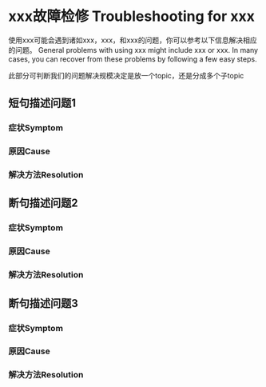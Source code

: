 # xxx故障检修 Troubleshooting for xxx


使用xxx可能会遇到诸如xxx，xxx，和xxx的问题，你可以参考以下信息解决相应的问题。
General problems with using xxx might include xxx or xxx. In many cases, you can recover from these problems by following a few easy steps.

此部分可判断我们的问题解决规模决定是放一个topic，还是分成多个子topic

## 短句描述问题1

### 症状Symptom

### 原因Cause

### 解决方法Resolution


## 断句描述问题2

### 症状Symptom

### 原因Cause

### 解决方法Resolution


## 断句描述问题3

### 症状Symptom

### 原因Cause

### 解决方法Resolution
